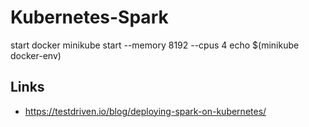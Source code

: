 # Kubernetes-Spark

start docker
minikube start --memory 8192 --cpus 4
echo $(minikube docker-env)

## Links
* https://testdriven.io/blog/deploying-spark-on-kubernetes/
